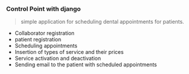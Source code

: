### Control Point with django ###

> simple application for scheduling dental appointments for patients.

- Collaborator registration
- patient registration
- Scheduling appointments
- Insertion of types of service and their prices
- Service activation and deactivation
- Sending email to the patient with scheduled appointments 
